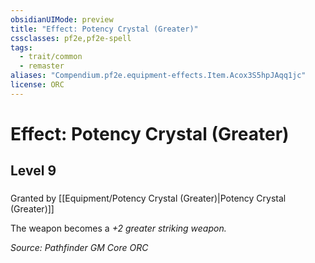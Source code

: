 ```yaml
---
obsidianUIMode: preview
title: "Effect: Potency Crystal (Greater)"
cssclasses: pf2e,pf2e-spell
tags:
  - trait/common
  - remaster
aliases: "Compendium.pf2e.equipment-effects.Item.Acox3S5hpJAqq1jc"
license: ORC
---
```

# Effect: Potency Crystal (Greater)
## Level 9
### 






Granted by [[Equipment/Potency Crystal (Greater)|Potency Crystal (Greater)]]

The weapon becomes a _+2 greater striking weapon._

*Source: Pathfinder GM Core*
*ORC*
